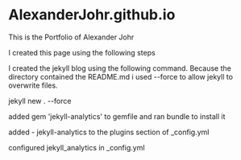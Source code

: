 # AlexanderJohr.github.io
This is the Portfolio of Alexander Johr

I created this page using the following steps

I created the jekyll blog using the following command. Because the directory contained the README.md i used --force to allow jekyll to overwrite files.

jekyll new . --force

added gem 'jekyll-analytics' to gemfile and ran bundle to install it

added - jekyll-analytics to the plugins section of _config.yml

configured jekyll_analytics in _config.yml